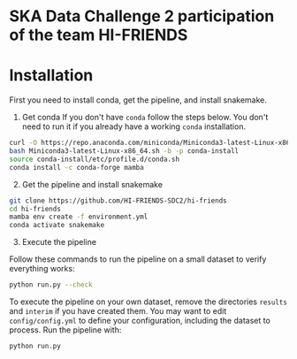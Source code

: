 # SKA Data Challenge 2 participation of the team HI-FRIENDS

# Installation

First you need to install conda, get the pipeline, and install snakemake. 
1. Get conda
If you don't have `conda` follow the steps below. You don't need to run it if you already have a working `conda` installation.

```bash
curl -O https://repo.anaconda.com/miniconda/Miniconda3-latest-Linux-x86_64.sh
bash Miniconda3-latest-Linux-x86_64.sh -b -p conda-install
source conda-install/etc/profile.d/conda.sh
conda install -c conda-forge mamba 
```

2. Get the pipeline and install snakemake

```bash
git clone https://github.com/HI-FRIENDS-SDC2/hi-friends
cd hi-friends
mamba env create -f environment.yml
conda activate snakemake
```

3. Execute the pipeline

Follow these commands to run the pipeline on a small dataset to verify everything works:
```bash
python run.py --check
```

To execute the pipeline on your own dataset, remove the directories `results` and `interim` if you have created them. You may want to edit `config/config.yml` to define your configuration, including the dataset to process. Run the pipeline with:
```bash
python run.py
```
